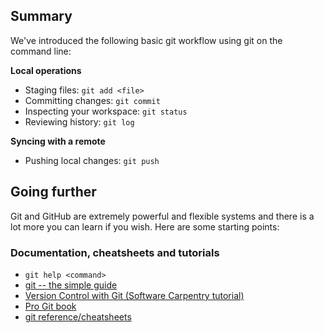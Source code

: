 ## Summary

We've introduced the following basic git workflow using git on the command line:

**Local operations**

- Staging files:    `git add <file>`
- Committing changes:    `git commit`
- Inspecting your workspace:    `git status`
- Reviewing history:    `git log`

**Syncing with a remote**

- Pushing local changes:   `git push`
<!-- - Merging remote changes `git pull` -->

## Going further

Git and GitHub are extremely powerful and flexible systems and there
is a lot more you can learn if you wish. Here are some starting points:

### Documentation, cheatsheets and tutorials
- `git help <command>`
- [git -- the simple guide](http://rogerdudler.github.io/git-guide/)
- [Version Control with Git (Software Carpentry tutorial)](http://swcarpentry.github.io/git-novice/)
- [Pro Git book](https://git-scm.com/book/en/v2)
- [git reference/cheatsheets](https://git-scm.com/docs)

